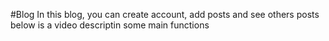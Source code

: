 #Blog
In this blog, you can create account, add posts and see others posts 
below is a video descriptin some main functions 


